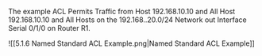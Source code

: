 The example ACL Permits Traffic from Host 192.168.10.10 and All Host 192.168.10.10 and All Hosts on the 192.168..20.0/24 Network out Interface Serial 0/1/0 on Router R1.

![[5.1.6 Named Standard ACL Example.png|Named Standard ACL Example]]